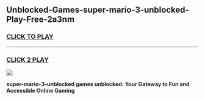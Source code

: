 
## Unblocked-Games-super-mario-3-unblocked-Play-Free-2a3nm
<h3>
<a href="https://premium76.site?title=super-mario-3-unblocked&ref=23A">CLICK TO PLAY</a></h3>
<hr>

<h3>
<a href="https://premium76.site?title=super-mario-3-unblocked&ref=23A">CLICK 2 PLAY</a>
  
</h3>

<a href="https://premium76.site?title=super-mario-3-unblocked&ref=23A"><img src="https://clearcache.store/games.png"></a>


**super-mario-3-unblocked games unblocked: Your Gateway to Fun and Accessible Online Gaming**
